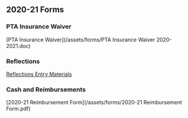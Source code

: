 ##  2020-21 Forms

### PTA Insurance Waiver

[PTA Insurance Waiver](/assets/forms/PTA Insurance Waiver 2020-2021.doc)

### Reflections
[Reflections Entry Materials](/assets/forms/Reflections_20-21_StudentPacket_Blue_Hills.pdf)

### Cash and Reimbursements

[2020-21 Reimbursement Form](/assets/forms/2020-21 Reimbursement Form.pdf)




